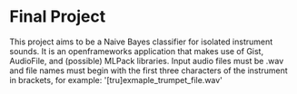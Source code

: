 # Final Project
This project aims to be a Naive Bayes classifier for isolated instrument sounds. It is an openframeworks application that makes use of Gist, AudioFile, and (possible) MLPack libraries. Input audio files must be .wav and file names must begin with the first three characters of the instrument in brackets, for example: '[tru]exmaple_trumpet_file.wav'
